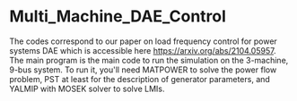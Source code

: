 # Multi_Machine_DAE_Control
The codes correspond to our paper on load frequency control for power systems DAE which is accessible here https://arxiv.org/abs/2104.05957. The main program is the main code to run the simulation on the 3-machine, 9-bus system. To run it, you'll need MATPOWER to solve the power flow problem, PST at least for the description of generator parameters, and YALMIP with MOSEK solver to solve LMIs.
